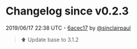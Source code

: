 # Changelog since v0.2.3

2019/06/17 22:38 UTC - [6acec17](https://github.com/hassio-addons/addon-chrony/commit/6acec173c305ded751e873a49f07712183301dd3) by [@sinclairpaul](https://github.com/sinclairpaul)
> ⬆ Update base to 3.1.2 

